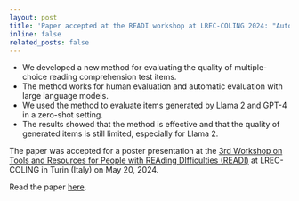 ```yaml
---
layout: post
title: 'Paper accepted at the READI workshop at LREC-COLING 2024: "Automatic Generation and Evaluation of Reading Comprehension Test Items with Large Language Models"'
inline: false
related_posts: false
---
```


- We developed a new method for evaluating the quality of multiple-choice reading comprehension test items.
- The method works for human evaluation and automatic evaluation with large language models.
- We used the method to evaluate items generated by Llama 2 and GPT-4 in a zero-shot setting.
- The results showed that the method is effective and that the quality of generated items is still limited, especially for Llama 2.

The paper was accepted for a poster presentation at the [3rd Workshop on Tools and Resources for People with REAding DIfficulties (READI)](https://cental.uclouvain.be/readi2024/) at LREC-COLING in Turin (Italy) on May 20, 2024.

Read the paper [here](https://arxiv.org/abs/2404.07720).

